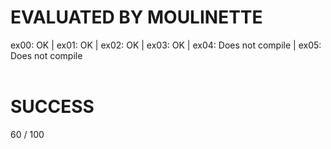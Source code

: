 # EVALUATED BY MOULINETTE
ex00: OK | ex01: OK | ex02: OK | ex03: OK | ex04: Does not compile | ex05: Does not compile
<br /><br />

# SUCCESS
60 / 100
<br />
